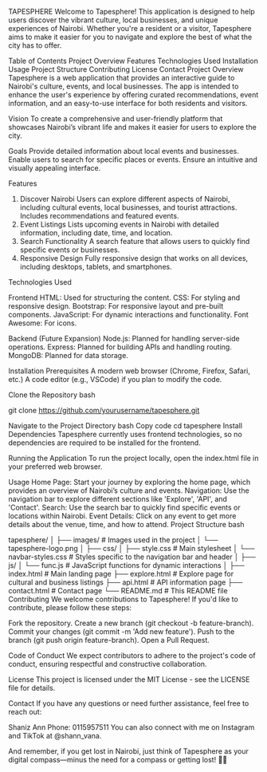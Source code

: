 TAPESPHERE
Welcome to Tapesphere! This application is designed to help users discover the vibrant culture, local businesses, and unique experiences of Nairobi. Whether you're a resident or a visitor, Tapesphere aims to make it easier for you to navigate and explore the best of what the city has to offer.

Table of Contents
Project Overview
Features
Technologies Used
Installation
Usage
Project Structure
Contributing
License
Contact
Project Overview
Tapesphere is a web application that provides an interactive guide to Nairobi's culture, events, and local businesses. The app is intended to enhance the user's experience by offering curated recommendations, event information, and an easy-to-use interface for both residents and visitors.

Vision
To create a comprehensive and user-friendly platform that showcases Nairobi’s vibrant life and makes it easier for users to explore the city.

Goals
Provide detailed information about local events and businesses.
Enable users to search for specific places or events.
Ensure an intuitive and visually appealing interface.

Features
1. Discover Nairobi
Users can explore different aspects of Nairobi, including cultural events, local businesses, and tourist attractions.
Includes recommendations and featured events.
2. Event Listings
Lists upcoming events in Nairobi with detailed information, including date, time, and location.
3. Search Functionality
A search feature that allows users to quickly find specific events or businesses.
4. Responsive Design
Fully responsive design that works on all devices, including desktops, tablets, and smartphones.

Technologies Used

Frontend
HTML: Used for structuring the content.
CSS: For styling and responsive design.
Bootstrap: For responsive layout and pre-built components.
JavaScript: For dynamic interactions and functionality.
Font Awesome: For icons.

Backend (Future Expansion)
Node.js: Planned for handling server-side operations.
Express: Planned for building APIs and handling routing.
MongoDB: Planned for data storage.

Installation
Prerequisites
A modern web browser (Chrome, Firefox, Safari, etc.)
A code editor (e.g., VSCode) if you plan to modify the code.

Clone the Repository
bash

git clone https://github.com/yourusername/tapesphere.git

Navigate to the Project Directory
bash
Copy code
cd tapesphere
Install Dependencies
Tapesphere currently uses frontend technologies, so no dependencies are required to be installed for the frontend.

Running the Application
To run the project locally, open the index.html file in your preferred web browser.

Usage
Home Page: Start your journey by exploring the home page, which provides an overview of Nairobi’s culture and events.
Navigation: Use the navigation bar to explore different sections like 'Explore', 'API', and 'Contact'.
Search: Use the search bar to quickly find specific events or locations within Nairobi.
Event Details: Click on any event to get more details about the venue, time, and how to attend.
Project Structure
bash

tapesphere/
│
├── images/                     # Images used in the project
│   └── tapesphere-logo.png
│
├── css/
│   ├── style.css               # Main stylesheet
│   └── navbar-styles.css       # Styles specific to the navigation bar and header
│
├── js/
│   └── func.js                 # JavaScript functions for dynamic interactions
│
├── index.html                  # Main landing page
├── explore.html                # Explore page for cultural and business listings
├── api.html                    # API information page
├── contact.html                # Contact page
└── README.md                   # This README file
Contributing
We welcome contributions to Tapesphere! If you'd like to contribute, please follow these steps:

Fork the repository.
Create a new branch (git checkout -b feature-branch).
Commit your changes (git commit -m 'Add new feature').
Push to the branch (git push origin feature-branch).
Open a Pull Request.

Code of Conduct
We expect contributors to adhere to the project's code of conduct, ensuring respectful and constructive collaboration.

License
This project is licensed under the MIT License - see the LICENSE file for details.

Contact
If you have any questions or need further assistance, feel free to reach out:

Shaniz Ann
Phone: 0115957511
You can also connect with me on Instagram and TikTok at @shann_vana.

And remember, if you get lost in Nairobi, just think of Tapesphere as your digital compass—minus the need for a compass or getting lost! 🚀😄
